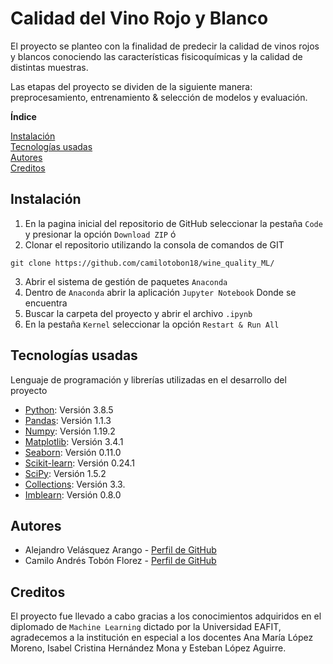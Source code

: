 # Calidad del Vino Rojo y Blanco
El proyecto se planteo con la finalidad de predecir la calidad de vinos rojos y blancos conociendo las características fisicoquímicas y la calidad de distintas muestras.

Las etapas del proyecto se dividen de la siguiente manera: preprocesamiento, entrenamiento & selección de modelos y evaluación.

**Índice**  

[Instalación](#id_instalacion)  
[Tecnologías usadas](#id_tecnologias)  
[Autores](#id_autores)  
[Creditos](#id_creditos)

## Instalación<a name="id_instalacion"></a>
1. En la pagina inicial del repositorio de GitHub seleccionar la pestaña `Code` y presionar la opción `Download ZIP` ó
2. Clonar el repositorio utilizando la consola de comandos de GIT
```
git clone https://github.com/camilotobon18/wine_quality_ML/
```
3. Abrir el sistema de gestión de paquetes `Anaconda`
4. Dentro de `Anaconda` abrir la aplicación `Jupyter Notebook` Donde se encuentra
5. Buscar la carpeta del proyecto y abrir el archivo `.ipynb`
6. En la pestaña `Kernel` seleccionar la opción `Restart & Run All`

## Tecnologías usadas<a name="id_tecnologias"></a>

Lenguaje de programación y librerías utilizadas en el desarrollo del proyecto
* [Python](https://www.python.org/): Versión 3.8.5
* [Pandas](https://pandas.pydata.org/): Versión 1.1.3
* [Numpy](https://numpy.org/): Versión 1.19.2
* [Matplotlib](https://matplotlib.org/): Versión 3.4.1
* [Seaborn](https://seaborn.pydata.org/): Versión 0.11.0
* [Scikit-learn](https://scikit-learn.org/stable/): Versión 0.24.1
* [SciPy](https://www.scipy.org/): Versión 1.5.2
* [Collections](https://docs.python.org/3/library/collections.html): Versión 3.3.
* [Imblearn](https://pypi.org/project/imblearn/): Versión 0.8.0

## Autores<a name="id_autores"></a>

* Alejandro Velásquez Arango - [Perfil de GitHub]()
* Camilo Andrés Tobón Florez - [Perfil de GitHub](https://github.com/camilotobon18)

## Creditos<a name="id_creditos"></a>

El proyecto fue llevado a cabo gracias a los conocimientos adquiridos en el diplomado de `Machine Learning` dictado por la Universidad EAFIT, agradecemos a la institución en especial a los docentes Ana María López Moreno, Isabel Cristina Hernández Mona y Esteban López Aguirre. 
